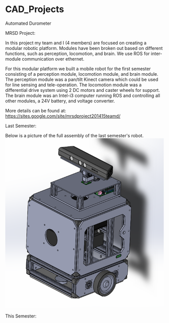 # CAD_Projects


Automated Durometer


MRSD Project:

In this project my team and I (4 members) are focused on creating a modular robotic platform. Modules have been broken out based on different functions, such as perception, locomotion, and brain. We use ROS for inter-module communication over ethernet.

For this modular platform we built a mobile robot for the first semester consisting of a perception module, locomotion module, and brain module. The perception module was a pan/tilt Kinect camera which could be used for line sensing and tele-operation. The locomotion module was a differential drive system using 2 DC motors and caster wheels for support. The brain module was an Intel-i3 computer running ROS and controlling all other modules, a 24V battery, and voltage converter.

More details can be found at:
https://sites.google.com/site/mrsdproject201415teamd/

Last Semester:

Below is a picture of the full assembly of the last semester's robot.
![Robot Assembly](/Images/MRSD_Semester_1_Full_Assembly.PNG "Robot Assembly")

This Semester: